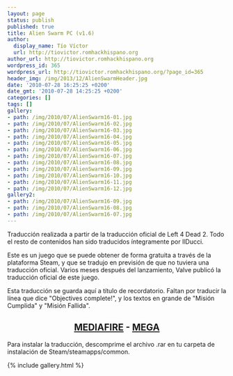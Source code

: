 ```yaml
---
layout: page
status: publish
published: true
title: Alien Swarm PC (v1.6)
author:
  display_name: Tío Víctor
  url: http://tiovictor.romhackhispano.org
author_url: http://tiovictor.romhackhispano.org
wordpress_id: 365
wordpress_url: http://tiovictor.romhackhispano.org/?page_id=365
header_img: /img/2013/12/AlienSwarmHeader.jpg
date: '2010-07-28 16:25:25 +0200'
date_gmt: '2010-07-28 14:25:25 +0200'
categories: []
tags: []
gallery:
- path: /img/2010/07/AlienSwarm16-01.jpg
- path: /img/2010/07/AlienSwarm16-02.jpg
- path: /img/2010/07/AlienSwarm16-03.jpg
- path: /img/2010/07/AlienSwarm16-04.jpg
- path: /img/2010/07/AlienSwarm16-05.jpg
- path: /img/2010/07/AlienSwarm16-06.jpg
- path: /img/2010/07/AlienSwarm16-07.jpg
- path: /img/2010/07/AlienSwarm16-08.jpg
- path: /img/2010/07/AlienSwarm16-09.jpg
- path: /img/2010/07/AlienSwarm16-10.jpg
- path: /img/2010/07/AlienSwarm16-11.jpg
- path: /img/2010/07/AlienSwarm16-12.jpg
gallery2:
- path: /img/2010/07/AlienSwarm16-09.jpg
- path: /img/2010/07/AlienSwarm16-08.jpg
- path: /img/2010/07/AlienSwarm16-07.jpg
---
```

Traducción realizada a partir de la traducción oficial de Left 4 Dead 2. Todo el resto de contenidos han sido traducidos íntegramente por IlDucci.

Este es un juego que se puede obtener de forma gratuita a través de la plataforma Steam, y que se tradujo en previsión de que no tuviera una traducción oficial. Varios meses después del lanzamiento, Valve publicó la traducción oficial de este juego.

Esta traducción se guarda aquí a título de recordatorio. Faltan por traducir la línea que dice "Objectives complete!", y los textos en grande de "Misión Cumplida" y "Misión Fallida".

<h2 style="text-align: center;"><a href="http://www.mediafire.com/download/vmp8vcme4p4kt6l/TraduccionAlienSwarm16.7z">MEDIAFIRE</a> - <a href="https://mega.nz/#!oIUj2JaK!Pl-WPfXAU5PP1RRjK-wKY5zuJ5G0q6teza2WRh6yBLs">MEGA</a></h1>

Para instalar la traducción, descomprime el archivo .rar en tu carpeta de instalación de Steam/steamapps/common.

<!-- Galería por defecto: -->

{% include gallery.html %}

<!-- Galería 1:

{% include gallery.html gallery=page.gallery %}

Galería 2:

{% include gallery.html gallery=page.gallery2 %} -->
